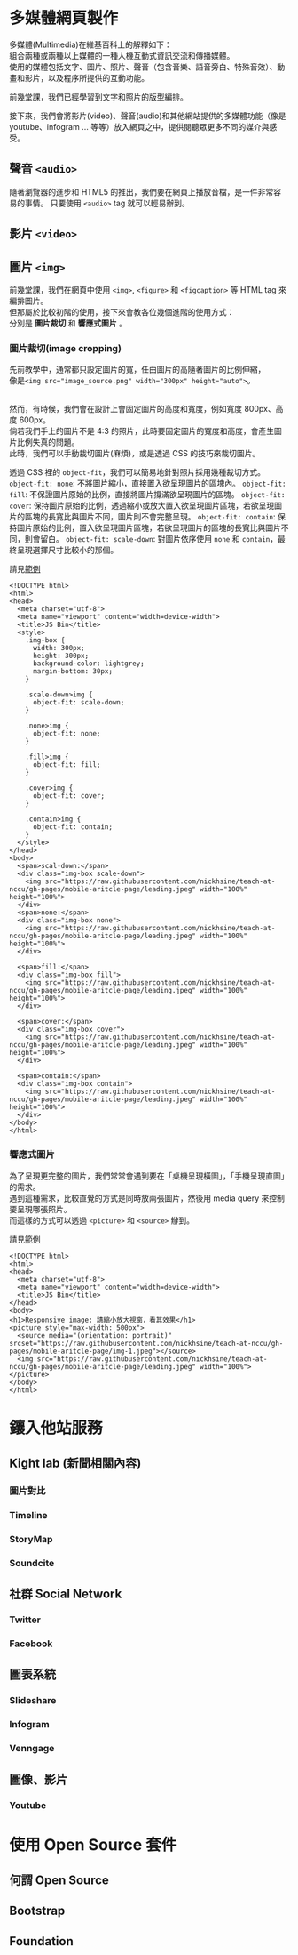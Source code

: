 # 多媒體網頁製作
多媒體(Multimedia)在維基百科上的解釋如下：<br/>
組合兩種或兩種以上媒體的一種人機互動式資訊交流和傳播媒體。<br/>
使用的媒體包括文字、圖片、照片、聲音（包含音樂、語音旁白、特殊音效）、動畫和影片，以及程序所提供的互動功能。<br/>

前幾堂課，我們已經學習到文字和照片的版型編排。

接下來，我們會將影片(video)、聲音(audio)和其他網站提供的多媒體功能（像是 youtube、infogram ... 等等）放入網頁之中，提供閱聽眾更多不同的媒介與感受。

## 聲音 `<audio>`
隨著瀏覽器的進步和 HTML5 的推出，我們要在網頁上播放音檔，是一件非常容易的事情。
只要使用 `<audio>` tag 就可以輕易辦到。


## 影片 `<video>`

## 圖片 `<img>`
前幾堂課，我們在網頁中使用 `<img>`, `<figure>` 和 `<figcaption>` 等 HTML tag 來編排圖片。<br/>
但那屬於比較初階的使用，接下來會教各位幾個進階的使用方式：<br/>
分別是 **圖片裁切** 和 **響應式圖片** 。<br/>

### 圖片裁切(image cropping)
先前教學中，通常都只設定圖片的寬，任由圖片的高隨著圖片的比例伸縮，<br/>
像是`<img src="image_source.png" width="300px" height="auto">`。<br/><br/>

然而，有時候，我們會在設計上會固定圖片的高度和寬度，例如寬度 800px、高度 600px。<br/>
倘若我們手上的圖片不是 4:3 的照片，此時要固定圖片的寬度和高度，會產生圖片比例失真的問題。<br/>
此時，我們可以手動裁切圖片(麻煩)，或是透過 CSS 的技巧來裁切圖片。<br/>

透過 CSS 裡的 `object-fit`，我們可以簡易地針對照片採用幾種裁切方式。
`object-fit: none`: 不將圖片縮小，直接置入欲呈現圖片的區塊內。
`object-fit: fill`: 不保證圖片原始的比例，直接將圖片撐滿欲呈現圖片的區塊。
`object-fit: cover`: 保持圖片原始的比例，透過縮小或放大置入欲呈現圖片區塊，若欲呈現圖片的區塊的長寬比與圖片不同，圖片則不會完整呈現。
`object-fit: contain`: 保持圖片原始的比例，置入欲呈現圖片區塊，若欲呈現圖片的區塊的長寬比與圖片不同，則會留白。
`object-fit: scale-down`: 對圖片依序使用 `none` 和 `contain`，最終呈現選擇尺寸比較小的那個。

請見[範例](https://jsbin.com/hovipenije/edit?html,output)
```
<!DOCTYPE html>
<html>
<head>
  <meta charset="utf-8">
  <meta name="viewport" content="width=device-width">
  <title>JS Bin</title>
  <style>
    .img-box {
      width: 300px;
      height: 300px;
      background-color: lightgrey;
      margin-bottom: 30px;
    }
        
    .scale-down>img {
      object-fit: scale-down;
    }
    
    .none>img {
      object-fit: none;
    }
    
    .fill>img {
      object-fit: fill;
    }  
    
    .cover>img {
      object-fit: cover;
    }
    
    .contain>img {
      object-fit: contain;
    }
  </style>
</head>
<body>
  <span>scal-down:</span>
  <div class="img-box scale-down">
    <img src="https://raw.githubusercontent.com/nickhsine/teach-at-nccu/gh-pages/mobile-aritcle-page/leading.jpeg" width="100%" height="100%">
  </div>
  <span>none:</span>
  <div class="img-box none">
    <img src="https://raw.githubusercontent.com/nickhsine/teach-at-nccu/gh-pages/mobile-aritcle-page/leading.jpeg" width="100%" height="100%">
  </div>

  <span>fill:</span>
  <div class="img-box fill">
    <img src="https://raw.githubusercontent.com/nickhsine/teach-at-nccu/gh-pages/mobile-aritcle-page/leading.jpeg" width="100%" height="100%">
  </div>

  <span>cover:</span>
  <div class="img-box cover">
    <img src="https://raw.githubusercontent.com/nickhsine/teach-at-nccu/gh-pages/mobile-aritcle-page/leading.jpeg" width="100%" height="100%">
  </div>

  <span>contain:</span>
  <div class="img-box contain">
    <img src="https://raw.githubusercontent.com/nickhsine/teach-at-nccu/gh-pages/mobile-aritcle-page/leading.jpeg" width="100%" height="100%">
  </div>
</body>
</html>
```

### 響應式圖片
為了呈現更完整的圖片，我們常常會遇到要在「桌機呈現橫圖」，「手機呈現直圖」的需求。<br/>
遇到這種需求，比較直覺的方式是同時放兩張圖片，然後用 media query 來控制要呈現哪張照片。<br>
而這樣的方式可以透過 `<picture>` 和 `<source>` 辦到。<br/>

請見[範例](https://jsbin.com/qumejolayo/edit?html,output)
```
<!DOCTYPE html>
<html>
<head>
  <meta charset="utf-8">
  <meta name="viewport" content="width=device-width">
  <title>JS Bin</title>
</head>
<body>
<h1>Responsive image: 請縮小放大視窗，看其效果</h1>
<picture style="max-width: 500px">
  <source media="(orientation: portrait)" srcset="https://raw.githubusercontent.com/nickhsine/teach-at-nccu/gh-pages/mobile-aritcle-page/img-1.jpeg"></source>
  <img src="https://raw.githubusercontent.com/nickhsine/teach-at-nccu/gh-pages/mobile-aritcle-page/leading.jpeg" width="100%">
</picture>
</body>
</html>
```


# 鑲入他站服務
## Kight lab (新聞相關內容)
### 圖片對比
### Timeline
### StoryMap
### Soundcite

## 社群 Social Network 
### Twitter
### Facebook

## 圖表系統 
### Slideshare
### Infogram
### Venngage

## 圖像、影片
### Youtube

# 使用 Open Source 套件
## 何謂 Open Source
## Bootstrap 
## Foundation
